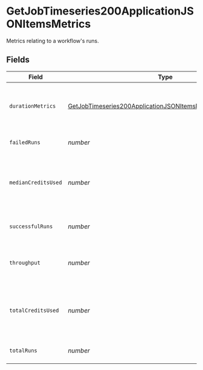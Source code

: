 # GetJobTimeseries200ApplicationJSONItemsMetrics

Metrics relating to a workflow's runs.


## Fields

| Field                                                                                                                                                     | Type                                                                                                                                                      | Required                                                                                                                                                  | Description                                                                                                                                               |
| --------------------------------------------------------------------------------------------------------------------------------------------------------- | --------------------------------------------------------------------------------------------------------------------------------------------------------- | --------------------------------------------------------------------------------------------------------------------------------------------------------- | --------------------------------------------------------------------------------------------------------------------------------------------------------- |
| `durationMetrics`                                                                                                                                         | [GetJobTimeseries200ApplicationJSONItemsMetricsDurationMetrics](../../models/operations/getjobtimeseries200applicationjsonitemsmetricsdurationmetrics.md) | :heavy_check_mark:                                                                                                                                        | Metrics relating to the duration of runs for a workflow.                                                                                                  |
| `failedRuns`                                                                                                                                              | *number*                                                                                                                                                  | :heavy_check_mark:                                                                                                                                        | The number of failed runs.                                                                                                                                |
| `medianCreditsUsed`                                                                                                                                       | *number*                                                                                                                                                  | :heavy_check_mark:                                                                                                                                        | The median credits consumed over the current timeseries interval.                                                                                         |
| `successfulRuns`                                                                                                                                          | *number*                                                                                                                                                  | :heavy_check_mark:                                                                                                                                        | The number of successful runs.                                                                                                                            |
| `throughput`                                                                                                                                              | *number*                                                                                                                                                  | :heavy_check_mark:                                                                                                                                        | The average number of runs per day.                                                                                                                       |
| `totalCreditsUsed`                                                                                                                                        | *number*                                                                                                                                                  | :heavy_check_mark:                                                                                                                                        | The total credits consumed over the current timeseries interval.                                                                                          |
| `totalRuns`                                                                                                                                               | *number*                                                                                                                                                  | :heavy_check_mark:                                                                                                                                        | The total number of runs.                                                                                                                                 |